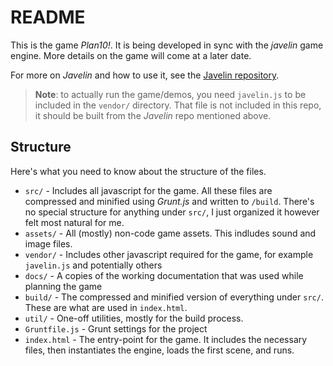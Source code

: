 # README #

This is the game *Plan10!*. It is being developed in sync with the *javelin* game engine.  More details on the game will come at 
a later date.

For more on *Javelin* and how to use it, see the [Javelin repository](https://github.com/evillemez/javelin).

> **Note**: to actually run the game/demos, you need `javelin.js` to be included in the `vendor/` directory.  That file is not included in this repo, it should be built from the *Javelin* repo mentioned above.

## Structure ##

Here's what you need to know about the structure of the files.

* `src/` - Includes all javascript for the game.  All these files are compressed and minified using *Grunt.js* and written to `/build`.  There's no special structure for anything under `src/`, I just organized it however felt most natural for me.
* `assets/` - All (mostly) non-code game assets.  This indludes sound and image files.
* `vendor/` - Includes other javascript required for the game, for example `javelin.js` and potentially others
* `docs/` - A copies of the working documentation that was used while planning the game
* `build/` - The compressed and minified version of everything under `src/`.  These are what are used in `index.html`.
* `util/` - One-off utilities, mostly for the build process.
* `Gruntfile.js` - Grunt settings for the project
* `index.html` - The entry-point for the game.  It includes the necessary files, then instantiates the engine, loads the first scene, and runs.
